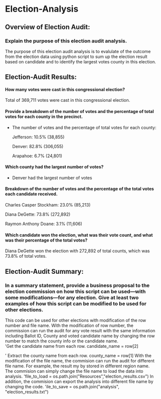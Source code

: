 # Election-Analysis
## Overview of Election Audit: 
### Explain the purpose of this election audit analysis.
The purpose of this election audit analysis is to evalulate of the outcome from the election data using python script to sum up the election result based on candidate and to identify the largest votes county in this election.

## Election-Audit Results: 
#### How many votes were cast in this congressional election?
Total of 369,711 votes were cast in this congressional election.

#### Provide a breakdown of the number of votes and the percentage of total votes for each county in the precinct.
- The number of votes and the percentage of total votes for each county:

  Jefferson: 10.5% (38,855)
  
  Denver: 82.8% (306,055)
  
  Arapahoe: 6.7% (24,801)

#### Which county had the largest number of votes?
- Denver had the largest number of votes

#### Breakdown of the number of votes and the percentage of the total votes each candidate received.

  Charles Casper Stockham: 23.0% (85,213)
  
  Diana DeGette: 73.8% (272,892)
  
  Raymon Anthony Doane: 3.1% (11,606)

#### Which candidate won the election, what was their vote count, and what was their percentage of the total votes?
  Diana DeGette won the election with 272,892 of total counts, which was 73.8% of total votes.

## Election-Audit Summary: 
### In a summary statement, provide a business proposal to the election commission on how this script can be used—with some modifications—for any election. Give at least two examples of how this script can be modified to be used for other elections.
This code can be used for other elections with modification of the row number and file name.
With the modification of row number, the commission can run the audit for any vote result with the same information including Ballot ID, County and voted candidate name by changing the row number to match the county info or the candidate name.  
'Get the candidate name from each row.
    candidate_name = row[2]

' Extract the county name from each row.
    county_name = row[1]
With the modification of the file name, the commision can run the audit for different file name. For example, the result my by stored in different region name. The commision can simply change the file name to load the data into analysis. 
'file_to_load = os.path.join("Resources","election_results.csv")
In addition, the commision can export the analysis into different file name by changing the code.
'ile_to_save = os.path.join("analysis", "election_results.txt")


